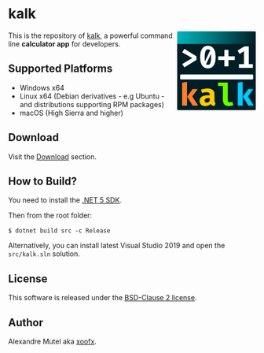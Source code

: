 # kalk

<img align="right" width="160px" height="160px" src="img/kalk.png">

This is the repository of [kalk](https://kalk.dev), a powerful command line **calculator app** for developers.

## Supported Platforms

- Windows x64
- Linux x64 (Debian derivatives - e.g Ubuntu - and distributions supporting RPM packages)
- macOS (High Sierra and higher)

## Download

Visit the [Download](https://kalk.dev/download) section.

## How to Build?

You need to install the [.NET 5 SDK](https://dotnet.microsoft.com/download/dotnet/5.0).

Then from the root folder:

```console
$ dotnet build src -c Release
```

Alternatively, you can install latest Visual Studio 2019 and open the `src/kalk.sln` solution.

## License

This software is released under the [BSD-Clause 2 license](https://opensource.org/licenses/BSD-2-Clause). 

## Author

Alexandre Mutel aka [xoofx](http://xoofx.com).